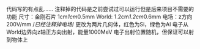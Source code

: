 代码写的有点乱......
注释掉的代码是之前尝试过可以运行但是后来项目不需要的功能
尺寸：金刚石片 1cm*1cm*0.5mm
World: 1.2cm*1.2cm*0.6mm
电场：z方向200V/mm
/*已经注释掉电场*/
更改为两片几何体，红色为Si，绿色为Al
电子从World边界向z轴正方向出射，能量1000MeV
电子出射位置随机，但保证可以射到物体上
